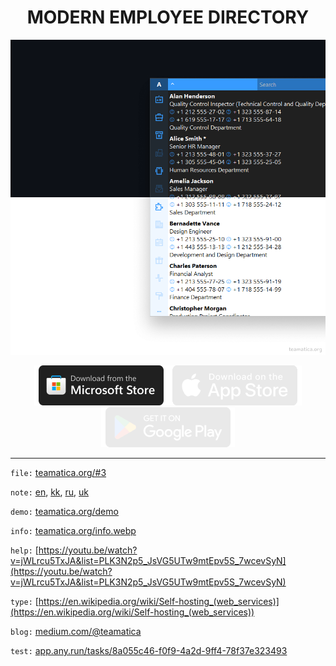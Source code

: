 <h1 align="center">MODERN EMPLOYEE DIRECTORY</h1>

<p align="center"><picture><img src="https://raw.githubusercontent.com/teamatica/.github/refs/heads/main/profile/teamatica.webp" alt="Teamatica"></picture></p>

<p align="center"><a href="https://apps.microsoft.com/detail/xp8lvlmtsbd7wf"><img src="https://raw.githubusercontent.com/teamatica/.github/refs/heads/main/profile/ms-en.webp" alt="Microsoft Store"></a><picture><img src="https://raw.githubusercontent.com/teamatica/.github/refs/heads/main/profile/as-en.webp" alt="App Store"></picture><picture><img src="https://raw.githubusercontent.com/teamatica/.github/refs/heads/main/profile/gp-en.webp" alt="Google Play"></picture></p>

***

`file:` [teamatica.org/#3](https://teamatica.org/#3)

`note:` [en](https://teamatica.org/privacy-en.txt), [kk](https://teamatica.org/privacy-kk.txt), [ru](https://teamatica.org/privacy-ru.txt), [uk](https://teamatica.org/privacy-uk.txt)

`demo:` [teamatica.org/demo](https://teamatica.org/demo)

`info:` [teamatica.org/info.webp](https://teamatica.org/info.webp)

`help:` [https://youtu.be/watch?v=jWLrcu5TxJA&list=PLK3N2p5_JsVG5UTw9mtEpv5S_7wcevSyN](https://youtu.be/watch?v=jWLrcu5TxJA&list=PLK3N2p5_JsVG5UTw9mtEpv5S_7wcevSyN)

`type:` [https://en.wikipedia.org/wiki/Self-hosting_(web_services)](https://en.wikipedia.org/wiki/Self-hosting_(web_services))

`blog:` [medium.com/@teamatica](https://medium.com/@teamatica)

`test:` [app.any.run/tasks/8a055c46-f0f9-4a2d-9ff4-78f37e323493](https://app.any.run/tasks/8a055c46-f0f9-4a2d-9ff4-78f37e323493)